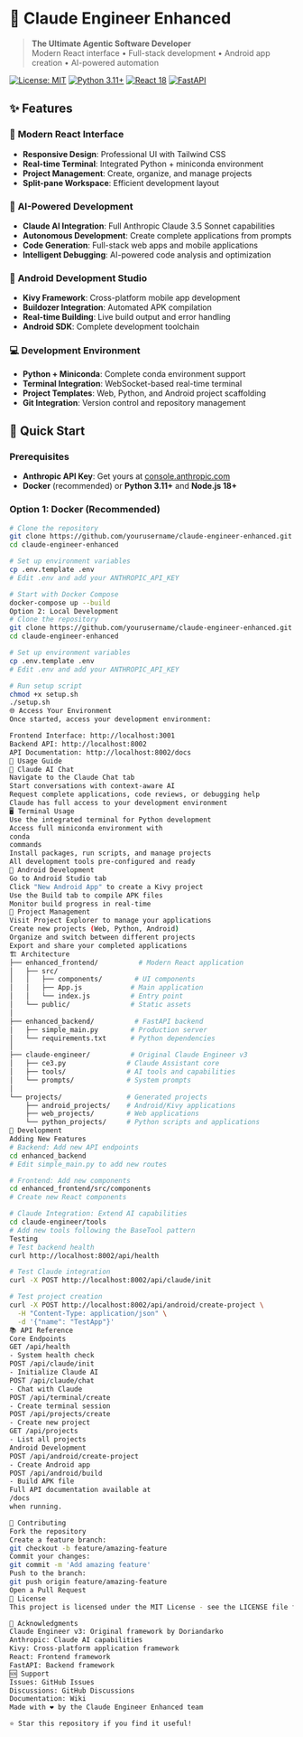 # 🤖 Claude Engineer Enhanced

> **The Ultimate Agentic Software Developer**  
> Modern React interface • Full-stack development • Android app creation • AI-powered automation

[![License: MIT](https://img.shields.io/badge/License-MIT-yellow.svg)](https://opensource.org/licenses/MIT)
[![Python 3.11+](https://img.shields.io/badge/python-3.11+-blue.svg)](https://www.python.org/downloads/)
[![React 18](https://img.shields.io/badge/react-18+-61dafb.svg)](https://reactjs.org/)
[![FastAPI](https://img.shields.io/badge/fastapi-latest-009688.svg)](https://fastapi.tiangolo.com/)

## ✨ Features

### 🎨 **Modern React Interface**
- **Responsive Design**: Professional UI with Tailwind CSS
- **Real-time Terminal**: Integrated Python + miniconda environment
- **Project Management**: Create, organize, and manage projects
- **Split-pane Workspace**: Efficient development layout

### 🤖 **AI-Powered Development**
- **Claude AI Integration**: Full Anthropic Claude 3.5 Sonnet capabilities
- **Autonomous Development**: Create complete applications from prompts
- **Code Generation**: Full-stack web apps and mobile applications
- **Intelligent Debugging**: AI-powered code analysis and optimization

### 📱 **Android Development Studio**
- **Kivy Framework**: Cross-platform mobile app development
- **Buildozer Integration**: Automated APK compilation
- **Real-time Building**: Live build output and error handling
- **Android SDK**: Complete development toolchain

### 💻 **Development Environment**
- **Python + Miniconda**: Complete conda environment support
- **Terminal Integration**: WebSocket-based real-time terminal
- **Project Templates**: Web, Python, and Android project scaffolding
- **Git Integration**: Version control and repository management

## 🚀 Quick Start

### Prerequisites
- **Anthropic API Key**: Get yours at [console.anthropic.com](https://console.anthropic.com/)
- **Docker** (recommended) or **Python 3.11+** and **Node.js 18+**

### Option 1: Docker (Recommended)

```bash
# Clone the repository
git clone https://github.com/yourusername/claude-engineer-enhanced.git
cd claude-engineer-enhanced

# Set up environment variables
cp .env.template .env
# Edit .env and add your ANTHROPIC_API_KEY

# Start with Docker Compose
docker-compose up --build
Option 2: Local Development
# Clone the repository
git clone https://github.com/yourusername/claude-engineer-enhanced.git
cd claude-engineer-enhanced

# Set up environment variables
cp .env.template .env
# Edit .env and add your ANTHROPIC_API_KEY

# Run setup script
chmod +x setup.sh
./setup.sh
🌐 Access Your Environment
Once started, access your development environment:

Frontend Interface: http://localhost:3001
Backend API: http://localhost:8002
API Documentation: http://localhost:8002/docs
🎯 Usage Guide
💬 Claude AI Chat
Navigate to the Claude Chat tab
Start conversations with context-aware AI
Request complete applications, code reviews, or debugging help
Claude has full access to your development environment
🖥️ Terminal Usage
Use the integrated terminal for Python development
Access full miniconda environment with
conda
commands
Install packages, run scripts, and manage projects
All development tools pre-configured and ready
📱 Android Development
Go to Android Studio tab
Click "New Android App" to create a Kivy project
Use the Build tab to compile APK files
Monitor build progress in real-time
📁 Project Management
Visit Project Explorer to manage your applications
Create new projects (Web, Python, Android)
Organize and switch between different projects
Export and share your completed applications
🏗️ Architecture
├── enhanced_frontend/          # Modern React application
│   ├── src/
│   │   ├── components/        # UI components
│   │   ├── App.js            # Main application
│   │   └── index.js          # Entry point
│   └── public/               # Static assets
│
├── enhanced_backend/          # FastAPI backend
│   ├── simple_main.py        # Production server
│   └── requirements.txt      # Python dependencies
│
├── claude-engineer/          # Original Claude Engineer v3
│   ├── ce3.py               # Claude Assistant core
│   ├── tools/               # AI tools and capabilities
│   └── prompts/             # System prompts
│
└── projects/                # Generated projects
    ├── android_projects/    # Android/Kivy applications
    ├── web_projects/        # Web applications
    └── python_projects/     # Python scripts and applications
🔧 Development
Adding New Features
# Backend: Add new API endpoints
cd enhanced_backend
# Edit simple_main.py to add new routes

# Frontend: Add new components
cd enhanced_frontend/src/components
# Create new React components

# Claude Integration: Extend AI capabilities
cd claude-engineer/tools
# Add new tools following the BaseTool pattern
Testing
# Test backend health
curl http://localhost:8002/api/health

# Test Claude integration
curl -X POST http://localhost:8002/api/claude/init

# Test project creation
curl -X POST http://localhost:8002/api/android/create-project \
  -H "Content-Type: application/json" \
  -d '{"name": "TestApp"}'
📚 API Reference
Core Endpoints
GET /api/health
- System health check
POST /api/claude/init
- Initialize Claude AI
POST /api/claude/chat
- Chat with Claude
POST /api/terminal/create
- Create terminal session
POST /api/projects/create
- Create new project
GET /api/projects
- List all projects
Android Development
POST /api/android/create-project
- Create Android app
POST /api/android/build
- Build APK file
Full API documentation available at
/docs
when running.

🤝 Contributing
Fork the repository
Create a feature branch:
git checkout -b feature/amazing-feature
Commit your changes:
git commit -m 'Add amazing feature'
Push to the branch:
git push origin feature/amazing-feature
Open a Pull Request
📄 License
This project is licensed under the MIT License - see the LICENSE file for details.

🙏 Acknowledgments
Claude Engineer v3: Original framework by Doriandarko
Anthropic: Claude AI capabilities
Kivy: Cross-platform application framework
React: Frontend framework
FastAPI: Backend framework
🆘 Support
Issues: GitHub Issues
Discussions: GitHub Discussions
Documentation: Wiki
Made with ❤️ by the Claude Engineer Enhanced team

⭐ Star this repository if you find it useful!
